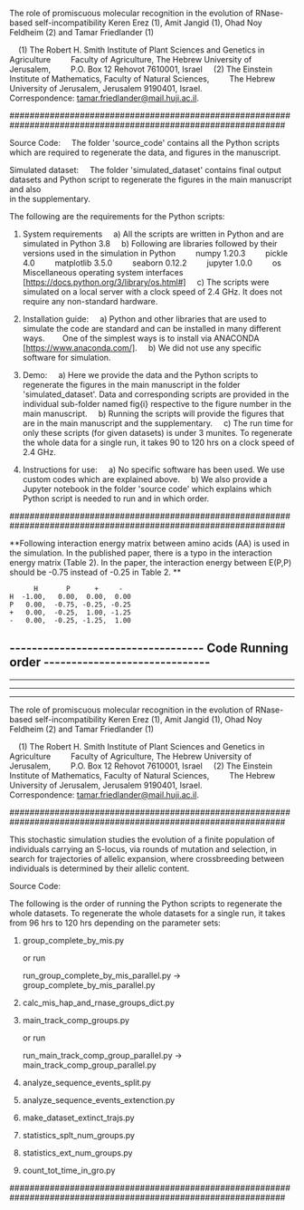 The role of promiscuous molecular recognition in the evolution of RNase-based self-incompatibility
Keren Erez (1), Amit Jangid (1), Ohad Noy Feldheim (2) and Tamar Friedlander (1)

    (1) The Robert H. Smith Institute of Plant Sciences and Genetics in Agriculture
        Faculty of Agriculture, The Hebrew University of Jerusalem,
        P.O. Box 12 Rehovot 7610001, Israel
    (2) The Einstein Institute of Mathematics, Faculty of Natural Sciences,
        The Hebrew University of Jerusalem, Jerusalem 9190401, Israel.
       
    Correspondence: tamar.friedlander@mail.huji.ac.il.

###############################################################################################################

Source Code:
    The folder 'source_code' contains all the Python scripts which are required to regenerate the data, and figures in the manuscript.

Simulated dataset:
    The folder 'simulated_dataset' contains final output datasets and Python script to regenerate the figures in the main manuscript and also       
    in the supplementary.



The following are the requirements for the Python scripts:

1. System requirements
    a) All the scripts are written in Python and are simulated in Python 3.8
    b) Following are libraries followed by their versions used in the simulation in Python
        numpy 1.20.3
        pickle 4.0
        matplotlib 3.5.0
        seaborn 0.12.2
        jupyter 1.0.0
        os Miscellaneous operating system interfaces [https://docs.python.org/3/library/os.html#]
    c) The scripts were simulated on a local server with a clock speed of 2.4 GHz. It does not require any non-standard hardware.

2. Installation guide:
    a) Python and other libraries that are used to simulate the code are standard and can be installed in many different ways.
       One of the simplest ways is to install via ANACONDA [https://www.anaconda.com/].
    b) We did not use any specific software for simulation.

3. Demo:
    a) Here we provide the data and the Python scripts to regenerate the figures in the main manuscript in the folder 'simulated_dataset'. 
       Data and corresponding scripts are provided in the individual sub-folder named fig{i} respective to the figure number in the main manuscript.
    b) Running the scripts will provide the figures that are in the main manuscript and the supplementary.
    c) The run time for only these scripts (for given datasets) is under 3 munites. 
       To regenerate the whole data for a single run, it takes 90 to 120 hrs on a clock speed of 2.4 GHz.

4. Instructions for use:
    a) No specific software has been used. We use custom codes which are explained above.
    b) We also provide a Jupyter notebook in the folder 'source code' which explains which Python script is needed to run and in which order.

###############################################################################################################  

**Following interaction energy matrix between amino acids (AA) is used in the simulation. In the published paper, there is a typo in the interaction energy matrix (Table 2). In the paper, the interaction energy between E(P,P) should be -0.75 instead of -0.25 in Table 2.
**
         
          H       P      +     -  
    H  -1.00,   0.00,  0.00,  0.00  
    P   0.00,  -0.75, -0.25, -0.25
    +   0.00,  -0.25,  1.00, -1.25
    -   0.00,  -0.25, -1.25,  1.00
    




 ----------------------------------- Code Running order  ------------------------------
 --------------------------------------------------------------------------------------
 --------------------------------------------------------------------------------------------------------------------------------------------------------------
 --------------------------------------------------------------------------------------------------------------------------------------------------------------
 --------------------------------------------------------------------------------------------------------------------------------------------------------------


The role of promiscuous molecular recognition in the evolution of RNase-based self-incompatibility
Keren Erez (1), Amit Jangid (1), Ohad Noy Feldheim (2) and Tamar Friedlander (1)

    (1) The Robert H. Smith Institute of Plant Sciences and Genetics in Agriculture
        Faculty of Agriculture, The Hebrew University of Jerusalem,
        P.O. Box 12 Rehovot 7610001, Israel
    (2) The Einstein Institute of Mathematics, Faculty of Natural Sciences,
        The Hebrew University of Jerusalem, Jerusalem 9190401, Israel.
       
    Correspondence: tamar.friedlander@mail.huji.ac.il.

###############################################################################################################


This stochastic simulation studies the evolution of a finite population of individuals carrying an S-locus, via rounds of mutation and selection, in search for trajectories of allelic expansion, where crossbreeding between individuals is determined by their allelic content. 


Source Code:

The following is the order of running the Python scripts to regenerate the whole datasets. To regenerate the whole datasets for a single run, it takes from 96 hrs to 120 hrs depending on the parameter sets:


1. group_complete_by_mis.py

   or run

   run_group_complete_by_mis_parallel.py -> group_complete_by_mis_parallel.py

2. calc_mis_hap_and_rnase_groups_dict.py

3. main_track_comp_groups.py

   or run

   run_main_track_comp_group_parallel.py -> main_track_comp_group_parallel.py

4. analyze_sequence_events_split.py

5. analyze_sequence_events_extenction.py

6. make_dataset_extinct_trajs.py

7. statistics_splt_num_groups.py

8. statistics_ext_num_groups.py

9. count_tot_time_in_gro.py


###############################################################################################################








